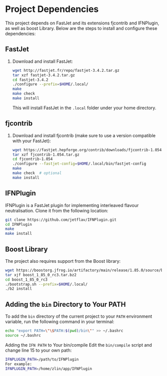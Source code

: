 # Project Dependencies

This project depends on FastJet and its extensions fjcontrib and IFNPlugin, as well as boost Library. Below are the steps to install and configure these dependencies:

## FastJet

1. Download and install FastJet:
   ```bash
   wget http://fastjet.fr/repo/fastjet-3.4.2.tar.gz
   tar xzf fastjet-3.4.2.tar.gz
   cd fastjet-3.4.2
   ./configure --prefix=$HOME/.local/
   make
   make check
   make install
   ```
   This will install FastJet in the `.local` folder under your home directory.

## fjcontrib

1. Download and install fjcontrib (make sure to use a version compatible with your FastJet):
   ```bash
   wget https://fastjet.hepforge.org/contrib/downloads/fjcontrib-1.054.tar.gz
   tar xzf fjcontrib-1.054.tar.gz
   cd fjcontrib-1.054
   ./configure --fastjet-config=$HOME/.local/bin/fastjet-config
   make
   make check  # optional
   make install
   ```

## IFNPlugin

IFNPlugin is a FastJet plugin for implementing interleaved flavour neutralisation. Clone it from the following location:
```bash
git clone https://github.com/jetflav/IFNPlugin.git
cd IFNPlugin
make
make install
```

## Boost Library

The project also requires support from the Boost library:

```bash
wget https://boostorg.jfrog.io/artifactory/main/release/1.85.0/source/boost_1_85_0_rc3.tar.bz2
tar xjf boost_1_85_0_rc3.tar.bz2
cd boost_1_85_0_rc3
./bootstrap.sh --prefix=$HOME/.local/
./b2 install
```

## Adding the `bin` Directory to Your PATH

To add the `bin` directory of the current project to your `PATH` environment variable, run the following command in your terminal:

```sh
echo "export PATH=\"\$PATH:$(pwd)/bin\"" >> ~/.bashrc
source ~/.bashrc
```
Adding the `IFN PATH` to Your bin/compile
Edit the `bin/compile` script and change line 15 to your own path:
```sh
IFNPLUGIN_PATH=/path/to/IFNPlugin
For example:
IFNPLUGIN_PATH=/home/zlin/app/IFNPlugin
```
